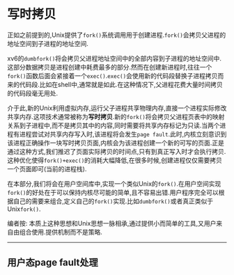 # 写时拷贝
正如之前提到的,Unix提供了`fork()`系统调用用于创建进程.`fork()`会拷贝父进程的地址空间到子进程的地址空间.

xv6的`dumbfork()`将会拷贝父进程地址空间中的全部内容到子进程的地址空间中.这部分数据拷贝是进程创建中耗费最多的部分.然而在创建新进程时,往往一个`fork()`函数后面会紧接着一个`exec()`.`exec()`会使用新的代码段替换子进程拷贝而来的代码段.比如在shell中,通常就是如此.在这种情况下,父进程花费大量时间拷贝的代码段毫无用处.

介于此,新的Unix利用虚拟内存,运行父子进程共享物理内存,直接一个进程实际修改共享内存.这项技术通常被称为**写时拷贝**.新的`fork()`将会拷贝父进程页表中的映射关系到子进程中,而不是拷贝其中的内容,同时需要将共享内存标记为只读.当两个进程有进程尝试对共享内存写入时,该进程将会发生`page fault`.此时,内核立刻意识到该进程正确操作一块写时拷贝页面,内核会为该进程创建一个新的可写的页面.正是通过这种方式,我们推迟了页面实际拷贝的时间点,只有到真正写入时才会执行拷贝.这种优化使得`fork()+exec()`的消耗大幅降低,在很多时候,创建进程仅仅需要拷贝一个页面即可(当前的进程栈).

在本部分,我们将会在用户空间库中,实现一个类似Unix的`fork()`.在用户空间实现`fork()`的好处在于可以保持内核尽可能的简单,且不容易出错.用户程序完全可以根据自己的需要来组合,定义自己的`fork()`实现.比如`dumbfork()`或者真正类似于Unix`fork()`.

编者按: 本质上这种思想和Unix思想一脉相承,通过提供小而简单的工具,又用户来自由组合使用.提供机制而不是策略.

---

## 用户态page fault处理
